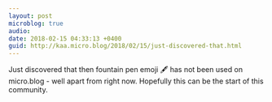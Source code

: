 ```yaml
---
layout: post
microblog: true
audio: 
date: 2018-02-15 04:33:13 +0400
guid: http://kaa.micro.blog/2018/02/15/just-discovered-that.html
---
```

Just discovered that then fountain pen emoji 🖋 has not been used on micro.blog - well apart from right now. Hopefully this can be the start of this community.
